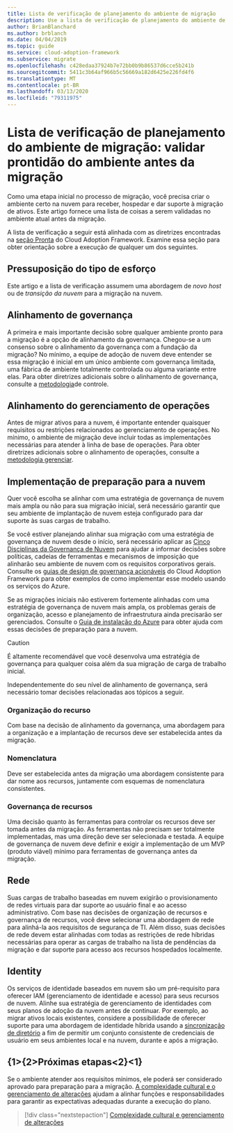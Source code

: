 ```yaml
---
title: Lista de verificação de planejamento do ambiente de migração
description: Use a lista de verificação de planejamento do ambiente de migração para validar a prontidão do ambiente antes da migração.
author: BrianBlanchard
ms.author: brblanch
ms.date: 04/04/2019
ms.topic: guide
ms.service: cloud-adoption-framework
ms.subservice: migrate
ms.openlocfilehash: c428edaa37924b7e72bb0b9b86537d6cce5b241b
ms.sourcegitcommit: 5411c3b64af966b5c56669a182d6425e226fd4f6
ms.translationtype: MT
ms.contentlocale: pt-BR
ms.lasthandoff: 03/13/2020
ms.locfileid: "79311975"
---
```

# <a name="migration-environment-planning-checklist-validate-environmental-readiness-prior-to-migration"></a>Lista de verificação de planejamento do ambiente de migração: validar prontidão do ambiente antes da migração

Como uma etapa inicial no processo de migração, você precisa criar o ambiente certo na nuvem para receber, hospedar e dar suporte à migração de ativos. Este artigo fornece uma lista de coisas a serem validadas no ambiente atual antes da migração.

A lista de verificação a seguir está alinhada com as diretrizes encontradas na [seção Pronta](../../../ready/index.md) do Cloud Adoption Framework. Examine essa seção para obter orientação sobre a execução de qualquer um dos seguintes.

## <a name="effort-type-assumption"></a>Pressuposição do tipo de esforço

Este artigo e a lista de verificação assumem uma abordagem de _novo host_ ou de _transição da nuvem_ para a migração na nuvem.

## <a name="governance-alignment"></a>Alinhamento de governança

A primeira e mais importante decisão sobre qualquer ambiente pronto para a migração é a opção de alinhamento da governança. Chegou-se a um consenso sobre o alinhamento da governança com a fundação da migração? No mínimo, a equipe de adoção de nuvem deve entender se essa migração é inicial em um único ambiente com governança limitada, uma fábrica de ambiente totalmente controlada ou alguma variante entre elas. Para obter diretrizes adicionais sobre o alinhamento de governança, consulte a [metodologia](../../../govern/index.md)de controle.

## <a name="operations-management-alignment"></a>Alinhamento do gerenciamento de operações

Antes de migrar ativos para a nuvem, é importante entender quaisquer requisitos ou restrições relacionados ao gerenciamento de operações. No mínimo, o ambiente de migração deve incluir todas as implementações necessárias para atender à linha de base de operações. Para obter diretrizes adicionais sobre o alinhamento de operações, consulte a [metodologia gerenciar](../../../manage/index.md).

## <a name="cloud-readiness-implementation"></a>Implementação de preparação para a nuvem

Quer você escolha se alinhar com uma estratégia de governança de nuvem mais ampla ou não para sua migração inicial, será necessário garantir que seu ambiente de implantação de nuvem esteja configurado para dar suporte às suas cargas de trabalho.

Se você estiver planejando alinhar sua migração com uma estratégia de governança de nuvem desde o início, será necessário aplicar as [Cinco Disciplinas da Governança de Nuvem](../../../govern/governance-disciplines.md) para ajudar a informar decisões sobre políticas, cadeias de ferramentas e mecanismos de imposição que alinharão seu ambiente de nuvem com os requisitos corporativos gerais. Consulte os [guias de design de governança acionáveis](../../../govern/guides/index.md) do Cloud Adoption Framework para obter exemplos de como implementar esse modelo usando os serviços do Azure.

Se as migrações iniciais não estiverem fortemente alinhadas com uma estratégia de governança de nuvem mais ampla, os problemas gerais de organização, acesso e planejamento de infraestrutura ainda precisarão ser gerenciados. Consulte o [Guia de instalação do Azure](../../../ready/azure-setup-guide/index.md) para obter ajuda com essas decisões de preparação para a nuvem.

> [!CAUTION]
> É altamente recomendável que você desenvolva uma estratégia de governança para qualquer coisa além da sua migração de carga de trabalho inicial.

Independentemente do seu nível de alinhamento de governança, será necessário tomar decisões relacionadas aos tópicos a seguir.

### <a name="resource-organization"></a>Organização do recurso

Com base na decisão de alinhamento da governança, uma abordagem para a organização e a implantação de recursos deve ser estabelecida antes da migração.

### <a name="nomenclature"></a>Nomenclatura

Deve ser estabelecida antes da migração uma abordagem consistente para dar nome aos recursos, juntamente com esquemas de nomenclatura consistentes.

### <a name="resource-governance"></a>Governança de recursos

Uma decisão quanto às ferramentas para controlar os recursos deve ser tomada antes da migração. As ferramentas não precisam ser totalmente implementadas, mas uma direção deve ser selecionada e testada. A equipe de governança de nuvem deve definir e exigir a implementação de um MVP (produto viável) mínimo para ferramentas de governança antes da migração.

## <a name="network"></a>Rede

Suas cargas de trabalho baseadas em nuvem exigirão o provisionamento de redes virtuais para dar suporte ao usuário final e ao acesso administrativo. Com base nas decisões de organização de recursos e governança de recursos, você deve selecionar uma abordagem de rede para alinhá-la aos requisitos de segurança de TI. Além disso, suas decisões de rede devem estar alinhadas com todas as restrições de rede híbridas necessárias para operar as cargas de trabalho na lista de pendências da migração e dar suporte para acesso aos recursos hospedados localmente.

## <a name="identity"></a>Identity

Os serviços de identidade baseados em nuvem são um pré-requisito para oferecer IAM (gerenciamento de identidade e acesso) para seus recursos de nuvem. Alinhe sua estratégia de gerenciamento de identidades com seus planos de adoção da nuvem antes de continuar. Por exemplo, ao migrar ativos locais existentes, considere a possibilidade de oferecer suporte para uma abordagem de identidade híbrida usando a [sincronização de diretório](../../../decision-guides/identity/index.md) a fim de permitir um conjunto consistente de credenciais de usuário em seus ambientes local e na nuvem, durante e após a migração.

## <a name="next-steps"></a>{1&gt;{2&gt;Próximas etapas&lt;2}&lt;1}

Se o ambiente atender aos requisitos mínimos, ele poderá ser considerado aprovado para preparação para a migração. [A complexidade cultural e o gerenciamento de alterações](./cultural-complexity.md) ajudam a alinhar funções e responsabilidades para garantir as expectativas adequadas durante a execução do plano.

> [!div class="nextstepaction"]
> [Complexidade cultural e gerenciamento de alterações](./cultural-complexity.md)
